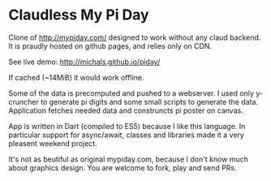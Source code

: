 # Claudless My Pi Day

Clone of http://mypiday.com/ designed to work without any claud backend.
It is praudly hosted on github pages, and relies only on CDN.

See live demo: http://michals.github.io/piday/

If cached (~14MiB) it would work offline.

Some of the data is precomputed and pushed to a webserver.
I used only y-cruncher to generate pi digits and some small scripts to generate the data.
Application fetches needed data and construncts pi poster on canvas.

App is written in Dart (compiled to ES5) because I like this language.
In particular support for async/await, classes and libraries made it a very pleasent weekend project.

It's not as beutiful as original mypiday.com, because I don't know much about graphics design.
You are welcome to fork, play and send PRs.
